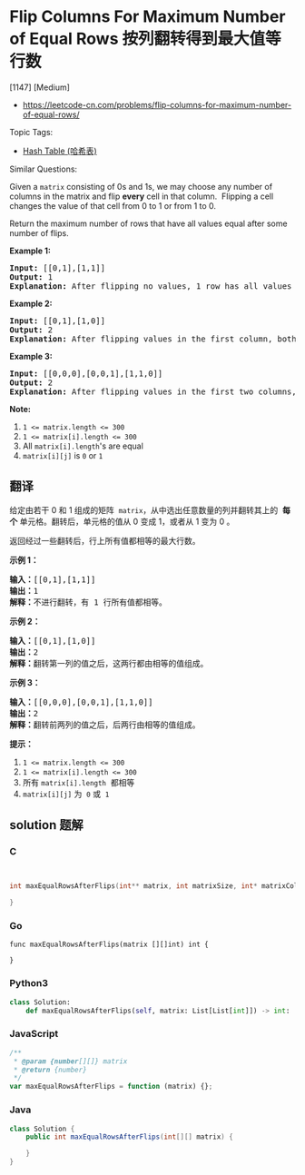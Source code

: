 # Flip Columns For Maximum Number of Equal Rows 按列翻转得到最大值等行数

[1147] [Medium]

- https://leetcode-cn.com/problems/flip-columns-for-maximum-number-of-equal-rows/

Topic Tags:

- [Hash Table (哈希表)](https://leetcode-cn.com/tag/hash-table/)

Similar Questions:

Given a `matrix` consisting of 0s and 1s, we may choose any number of columns in the matrix and flip **every** cell in that column.  Flipping a cell changes the value of that cell from 0 to 1 or from 1 to 0.

Return the maximum number of rows that have all values equal after some number of flips.

**Example 1:**

<pre><strong>Input: </strong><span id="example-input-1-1">[[0,1],[1,1]]</span>
<strong>Output: </strong><span id="example-output-1">1</span>
<strong>Explanation: </strong>After flipping no values, 1 row has all values equal.
</pre>

**Example 2:**

<pre><strong>Input: </strong><span id="example-input-2-1">[[0,1],[1,0]]</span>
<strong>Output: </strong><span id="example-output-2">2</span>
<strong>Explanation: </strong>After flipping values in the first column, both rows have equal values.
</pre>

**Example 3:**

<pre><strong>Input: </strong><span id="example-input-3-1">[[0,0,0],[0,0,1],[1,1,0]]</span>
<strong>Output: </strong><span id="example-output-3">2</span>
<strong>Explanation: </strong>After flipping values in the first two columns, the last two rows have equal values.
</pre>

**Note:**

1.  `1 <= matrix.length <= 300`
2.  `1 <= matrix[i].length <= 300`
3.  All `matrix[i].length`'s are equal
4.  `matrix[i][j]` is `0` or `1`

## 翻译

给定由若干 0 和 1 组成的矩阵  `matrix`，从中选出任意数量的列并翻转其上的  **每个** 单元格。翻转后，单元格的值从 0 变成 1，或者从 1 变为 0 。

返回经过一些翻转后，行上所有值都相等的最大行数。

**示例 1：**

<pre><strong>输入：</strong>[[0,1],[1,1]]
<strong>输出：</strong>1
<strong>解释：</strong>不进行翻转，有 1 行所有值都相等。
</pre>

**示例 2：**

<pre><strong>输入：</strong>[[0,1],[1,0]]
<strong>输出：</strong>2
<strong>解释：</strong>翻转第一列的值之后，这两行都由相等的值组成。
</pre>

**示例 3：**

<pre><strong>输入：</strong>[[0,0,0],[0,0,1],[1,1,0]]
<strong>输出：</strong>2
<strong>解释：</strong>翻转前两列的值之后，后两行由相等的值组成。</pre>

**提示：**

1.  `1 <= matrix.length <= 300`
2.  `1 <= matrix[i].length <= 300`
3.  所有 `matrix[i].length`  都相等
4.  `matrix[i][j]` 为  `0` 或  `1`

## solution 题解

### C

```c


int maxEqualRowsAfterFlips(int** matrix, int matrixSize, int* matrixColSize){

}
```

### Go

```golang
func maxEqualRowsAfterFlips(matrix [][]int) int {

}
```

### Python3

```python
class Solution:
    def maxEqualRowsAfterFlips(self, matrix: List[List[int]]) -> int:
```

### JavaScript

```javascript
/**
 * @param {number[][]} matrix
 * @return {number}
 */
var maxEqualRowsAfterFlips = function (matrix) {};
```

### Java

```java
class Solution {
    public int maxEqualRowsAfterFlips(int[][] matrix) {

    }
}
```

